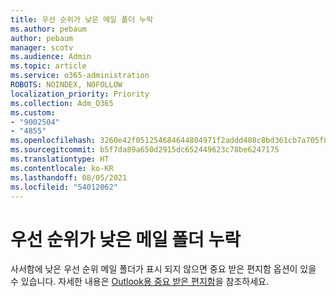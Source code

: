 ```yaml
---
title: 우선 순위가 낮은 메일 폴더 누락
ms.author: pebaum
author: pebaum
manager: scotv
ms.audience: Admin
ms.topic: article
ms.service: o365-administration
ROBOTS: NOINDEX, NOFOLLOW
localization_priority: Priority
ms.collection: Adm_O365
ms.custom:
- "9002504"
- "4855"
ms.openlocfilehash: 3260e42f051254684644804971f2addd408c8bd361cb7a705f8712f5fa0b952e
ms.sourcegitcommit: b5f7da89a650d2915dc652449623c78be6247175
ms.translationtype: HT
ms.contentlocale: ko-KR
ms.lasthandoff: 08/05/2021
ms.locfileid: "54012062"
---
```

# <a name="missing-clutter-folder"></a>우선 순위가 낮은 메일 폴더 누락

사서함에 낮은 우선 순위 메일 폴더가 표시 되지 않으면 중요 받은 편지함 옵션이 있을 수 있습니다. 자세한 내용은 [Outlook용 중요 받은 편지함](https://support.office.com/article/focused-inbox-for-outlook-f445ad7f-02f4-4294-a82e-71d8964e3978)을 참조하세요.
